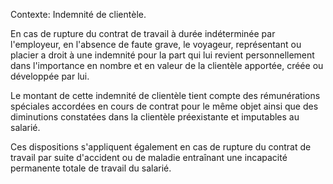 Contexte: Indemnité de clientèle.

En cas de rupture du contrat de travail à durée indéterminée par l'employeur, en l'absence de faute grave, le voyageur, représentant ou placier a droit à une indemnité pour la part qui lui revient personnellement dans l'importance en nombre et en valeur de la clientèle apportée, créée ou développée par lui.

Le montant de cette indemnité de clientèle tient compte des rémunérations spéciales accordées en cours de contrat pour le même objet ainsi que des diminutions constatées dans la clientèle préexistante et imputables au salarié.

Ces dispositions s'appliquent également en cas de rupture du contrat de travail par suite d'accident ou de maladie entraînant une incapacité permanente totale de travail du salarié.